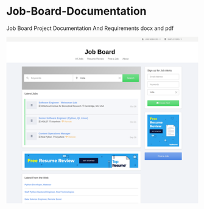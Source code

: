 # Job-Board-Documentation
Job Board Project Documentation And Requirements docx and pdf

<img src="Job-Board.png"/>


